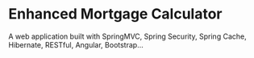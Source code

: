 # Enhanced Mortgage Calculator
A web application built with SpringMVC, Spring Security, Spring Cache, Hibernate, RESTful, Angular, Bootstrap...

